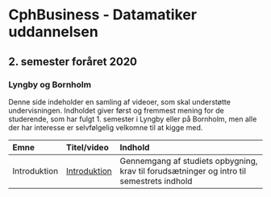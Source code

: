 # CphBusiness - Datamatiker uddannelsen
## 2. semester foråret 2020
### Lyngby og Bornholm

Denne side indeholder en samling af videoer, som skal understøtte undervisningen. Indholdet giver først og fremmest mening for de studerende, som har fulgt 1. semester i Lyngby eller på Bornholm, men alle der har interesse er selvfølgelig velkomne til at kigge med.

| Emne   | Titel/video          | Indhold                  |
| :----  | :----------    | :------------------------| 
| Introduktion   | [Introduktion](https://youtu.be/kTNOnOxkfDo) | Gennemgang af studiets opbygning, krav til forudsætninger og intro til semestrets indhold  |

